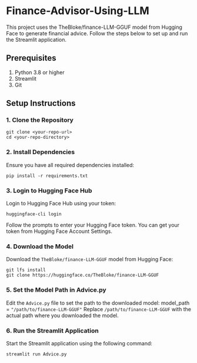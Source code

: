 # Finance-Advisor-Using-LLM

This project uses the TheBloke/finance-LLM-GGUF model from Hugging Face to generate financial advice. Follow the steps below to set up and run the Streamlit application.

## Prerequisites
1. Python 3.8 or higher
2. Streamlit
3. Git

## Setup Instructions
### 1. Clone the Repository
```
git clone <your-repo-url>
cd <your-repo-directory>
```
### 2. Install Dependencies
Ensure you have all required dependencies installed:
```
pip install -r requirements.txt
```
### 3. Login to Hugging Face Hub
Login to Hugging Face Hub using your token:
```
huggingface-cli login
```
Follow the prompts to enter your Hugging Face token. You can get your token from Hugging Face Account Settings.
### 4. Download the Model
Download the ```TheBloke/finance-LLM-GGUF``` model from Hugging Face:
```
git lfs install
git clone https://huggingface.co/TheBloke/finance-LLM-GGUF
```
### 5. Set the Model Path in Advice.py
Edit the ```Advice.py``` file to set the path to the downloaded model:
model_path = ```"/path/to/finance-LLM-GGUF"```
Replace ```/path/to/finance-LLM-GGUF``` with the actual path where you downloaded the model.
### 6. Run the Streamlit Application
Start the Streamlit application using the following command:
```
streamlit run Advice.py
```


